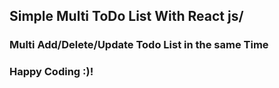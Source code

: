 ## Simple Multi ToDo List With React js/

### Multi Add/Delete/Update Todo List in the same Time 
### Happy Coding :)!
